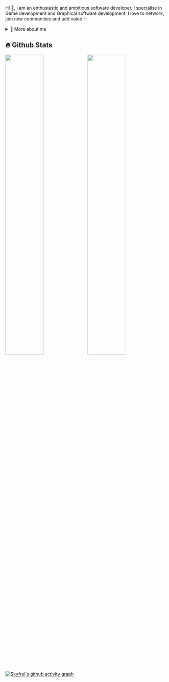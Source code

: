 <p>
  
Hi 👋, I am an enthusiastic and ambitious software developer. I specialise in Game development and Graphical software development. I love to network, join new communities and add value ✨

<div>
<details>
  <summary>🧑 More about me</summary>

- 🔭 I’m currently on a journey to build **great** things

- 🌱 I’m currently learning **everything** 🤓

- 💬 Ask me about **open source, game development, and community management**

</details>
  
</p>

## 🔥 Github Stats

  <a href="https://github.com/Skyfrei"><img width="49%" src="https://github-readme-stats.vercel.app/api?username=Skyfrei&theme=radical&title_color=ff3068?"></a>   <a href="https://github.com/Skyfrei"><img align="right" width="49%" src="http://github-readme-streak-stats.herokuapp.com/?user=Skyfrei&theme=radical&date_format=M%20j%5B%2C%20Y%5D&ring=ff3068&fire=ff3068&sideNums=ff3068"></a>




[![Skyfrei's github activity graph](https://github-readme-activity-graph.vercel.app/graph?username=Skyfrei&theme=tokyo-night)](https://github.com/Skyfrei/github-readme-activity-graph)


